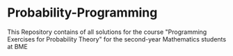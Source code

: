 # Probability-Programming

This Repository contains of all solutions for the course "Programming Exercises for Probability Theory" for the second-year Mathematics students at BME

